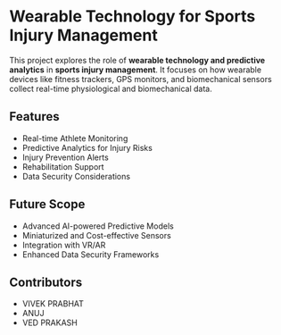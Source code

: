 # Wearable Technology for Sports Injury Management

This project explores the role of **wearable technology and predictive analytics** in **sports injury management**. It focuses on how wearable devices like fitness trackers, GPS monitors, and biomechanical sensors collect real-time physiological and biomechanical data.

## Features

- Real-time Athlete Monitoring
- Predictive Analytics for Injury Risks
- Injury Prevention Alerts
- Rehabilitation Support
- Data Security Considerations

## Future Scope

- Advanced AI-powered Predictive Models
- Miniaturized and Cost-effective Sensors
- Integration with VR/AR
- Enhanced Data Security Frameworks

## Contributors

- VIVEK PRABHAT
- ANUJ
- VED PRAKASH

